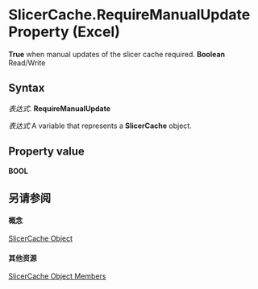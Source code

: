 
# SlicerCache.RequireManualUpdate Property (Excel)

 **True** when manual updates of the slicer cache required. **Boolean** Read/Write


## Syntax

 _表达式_. **RequireManualUpdate**

 _表达式_ A variable that represents a **SlicerCache** object.


## Property value

 **BOOL**


## 另请参阅


#### 概念


[SlicerCache Object](6e6533e3-0503-a1d3-9ecd-f7997233565f.md)
#### 其他资源


[SlicerCache Object Members](http://msdn.microsoft.com/library/59572fc4-0dd9-096a-61b9-7775f90ac7be%28Office.15%29.aspx)